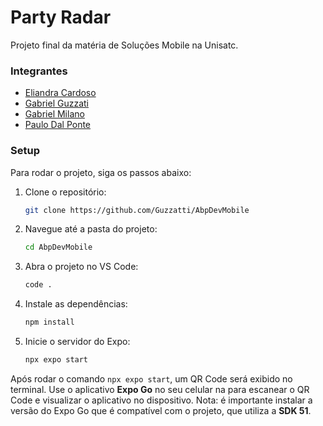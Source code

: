# Party Radar
Projeto final da matéria de Soluções Mobile na Unisatc.

### Integrantes

- [Eliandra Cardoso](https://github.com/ardnaile)
- [Gabriel Guzzati](https://github.com/Guzzatti)
- [Gabriel Milano](https://github.com/gabrielmilano)
- [Paulo Dal Ponte](https://github.com/pauloDalponte)

### Setup
Para rodar o projeto, siga os passos abaixo:

1. Clone o repositório:

   ```bash
   git clone https://github.com/Guzzatti/AbpDevMobile
   ```

2. Navegue até a pasta do projeto:

   ```bash
   cd AbpDevMobile
   ```

3. Abra o projeto no VS Code:

   ```bash
   code .
   ```

4. Instale as dependências:

   ```bash
   npm install
   ```

5. Inicie o servidor do Expo:

   ```bash
   npx expo start
   ```

Após rodar o comando `npx expo start`, um QR Code será exibido no terminal. Use o aplicativo **Expo Go** no seu celular na para escanear o QR Code e visualizar o aplicativo no dispositivo. Nota: é importante instalar a versão do Expo Go que é compatível com o projeto, que utiliza a **SDK 51**.
